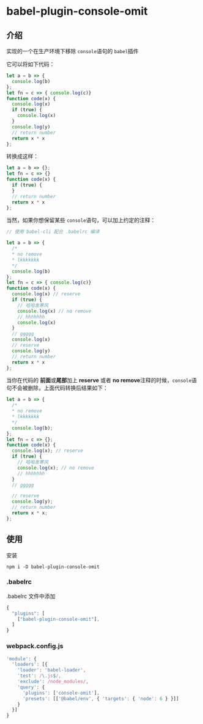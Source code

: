 # babel-plugin-console-omit

## 介绍

实现的一个在生产环境下移除 `console`语句的 `babel`插件

它可以将如下代码：

```js
let a = b => {
  console.log(b)
};
let fn = c => { console.log(c)}
function code(x) {
  console.log(x)
  if (true) {
    console.log(x)
  }
  console.log(y)
  // return number
  return x * x
};
```

转换成这样：

```js
let a = b => {};
let fn = c => {}
function code(x) {
  if (true) {
  }
  // return number
  return x * x
};
```

当然，如果你想保留某些 `console`语句，可以加上约定的注释：

```js
// 使用 babel-cli 配合 .babelrc 编译

let a = b => {
  /*
  * no remove
  * lkkkkkkk
  */
  console.log(b)
};
let fn = c => { console.log(c)}
function code(x) {
  console.log(x) // reserve
  if (true) {
    // 哈哈发寒风
    console.log(x) // no remove
    // hhhhhhh
    console.log(x)
  }
  // ggggg
  console.log(x)
  // reserve
  console.log(y)
  // return number
  return x * x
};
```

当你在代码的 **前面**或**尾部**加上 **reserve** 或者 **no remove**注释的时候，`console`语句不会被删除，上面代码转换后结果如下：

```js
let a = b => {
  /*
  * no remove
  * lkkkkkkk
  */
  console.log(b);
};
let fn = c => {};
function code(x) {
  console.log(x); // reserve
  if (true) {
    // 哈哈发寒风
    console.log(x); // no remove
    // hhhhhhh
  }
  // ggggg

  // reserve
  console.log(y);
  // return number
  return x * x;
};
```

## 使用

安装

```shell
npm i -D babel-plugin-console-omit
```
### .babelrc

.babelrc 文件中添加

```js
{
  "plugins": [
    ["babel-plugin-console-omit"],
  ]
}
```

### webpack.config.js

```js
'module': {
  'loaders': [{
    'loader': 'babel-loader',
    'test': /\.js$/,
    'exclude': /node_modules/,
    'query': {
      'plugins': ['console-omit'],
      'presets': [['@babel/env', { 'targets': { 'node': 6 } }]]
    }
  }]
}
```